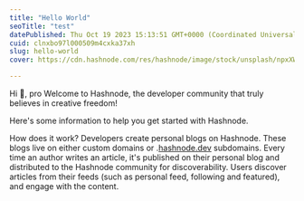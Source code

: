 ```yaml
---
title: "Hello World"
seoTitle: "test"
datePublished: Thu Oct 19 2023 15:13:51 GMT+0000 (Coordinated Universal Time)
cuid: clnxbo97l000509m4cxka37xh
slug: hello-world
cover: https://cdn.hashnode.com/res/hashnode/image/stock/unsplash/npxXWgQ33ZQ/upload/63a125f6bbf37ebef6f11517d98099ca.jpeg

---
```


Hi 👋, pro Welcome to Hashnode, the developer community that truly believes in creative freedom!

Here's some information to help you get started with Hashnode.

How does it work? Developers create personal blogs on Hashnode. These blogs live on either custom domains or .[hashnode.dev](http://hashnode.dev) subdomains. Every time an author writes an article, it's published on their personal blog and distributed to the Hashnode community for discoverability. Users discover articles from their feeds (such as personal feed, following and featured), and engage with the content.